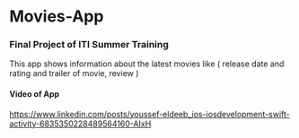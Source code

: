 # Movies-App
### Final Project of ITI Summer Training 
This app shows information about the latest movies like ( release date and rating and trailer of movie, review )
#### Video of App
https://www.linkedin.com/posts/youssef-eldeeb_ios-iosdevelopment-swift-activity-6835350228489564160-AIxH
